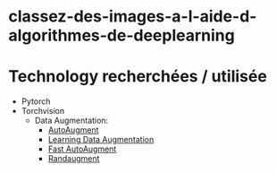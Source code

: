 # classez-des-images-a-l-aide-d-algorithmes-de-deeplearning

# Technology recherchées / utilisée

- Pytorch
- Torchvision
  - Data Augmentation:
    - [AutoAugment](https://arxiv.org/pdf/1805.09501.pdf)
    - [Learning Data Augmentation](https://arxiv.org/pdf/1906.11172.pdf)
    - [Fast AutoAugment](https://arxiv.org/pdf/1905.00397.pdf)
    - [Randaugment](https://openaccess.thecvf.com/content_CVPRW_2020/papers/w40/Cubuk_Randaugment_Practical_Automated_Data_Augmentation_With_a_Reduced_Search_Space_CVPRW_2020_paper.pdf)
